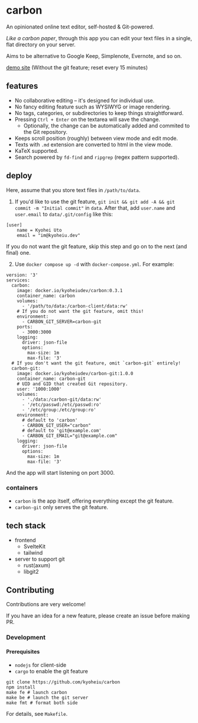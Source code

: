 # carbon

An opinionated online text editor, self-hosted & Git-powered.

_Like a carbon paper_, through this app you can edit your text files in a single, flat directory on your server.

Aims to be alternative to Google Keep, Simplenote, Evernote, and so on.

[demo site](https://carbon-demo.kyoheiu.dev/)
(Without the git feature; reset every 15 minutes)

## features

- No collaborative editing – it's designed for individual use.
- No fancy editing feature such as WYSIWYG or image rendering.
- No tags, categories, or subdirectories to keep things straightforward.
- Pressing `Ctrl + Enter` on the textarea will save the change.
  - Optionally, the change can be automatically added and commited to the Git repository.
- Keeps scroll position (roughly) between view mode and edit mode.
- Texts with `.md` extension are converted to html in the view mode.
- KaTeX supported.
- Search powered by `fd-find` and `ripgrep` (regex pattern supported).

## deploy

Here, assume that you store text files in `/path/to/data`.

1. If you'd like to use the git feature, `git init && git add -A && git commit -m "Initial commit"` in `data`.
   After that, add `user.name` and `user.email` to `data/.git/config` like this:

```
[user]
    name = Kyohei Uto
    email = "im@kyoheiu.dev"
```

If you do not want the git feature, skip this step and go on to the next (and final) one.

2. Use `docker compose up -d` with `docker-compose.yml`. For example:

```
version: '3'
services:
  carbon:
    image: docker.io/kyoheiudev/carbon:0.3.1
    container_name: carbon
    volumes:
      - '/path/to/data:/carbon-client/data:rw'
    # If you do not want the git feature, omit this!
    environment:
      - CARBON_GIT_SERVER=carbon-git
    ports:
      - 3000:3000
    logging:
      driver: json-file
      options:
        max-size: 1m
        max-file: '3'
  # If you don't want the git feature, omit `carbon-git` entirely!
  carbon-git:
    image: docker.io/kyoheiudev/carbon-git:1.0.0
    container_name: carbon-git
    # UID and GID that created Git repository.
    user: '1000:1000'
    volumes:
      - './data:/carbon-git/data:rw'
      - '/etc/passwd:/etc/passwd:ro'
      - '/etc/group:/etc/group:ro'
    environment:
      # default to 'carbon'
      - CARBON_GIT_USER="carbon"
      # default to 'git@example.com'
      - CARBON_GIT_EMAIL="git@example.com"
    logging:
      driver: json-file
      options:
        max-size: 1m
        max-file: '3'
```

And the app will start listening on port 3000.

### containers

- `carbon` is the app itself, offering everything except the git feature.
- `carbon-git` only serves the git feature.

## tech stack

- frontend
  - SvelteKit
  - tailwind
- server to support git
  - rust(axum)
  - libgit2

## Contributing

Contributions are very welcome!

If you have an idea for a new feature, please create an issue before making PR.

### Development

#### Prerequisites 
- `nodejs` for client-side
- `cargo` to enable the git feature

```
git clone https://github.com/kyoheiu/carbon
npm install
make fe # launch carbon
make be # launch the git server
make fmt # format both side
```

For details, see `Makefile`.
